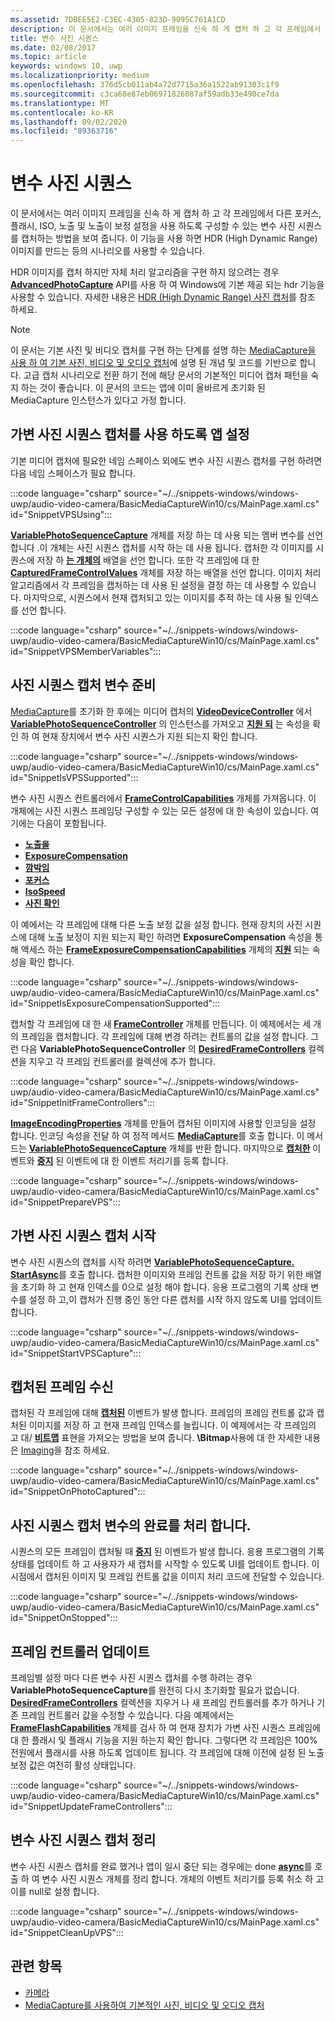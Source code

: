 ```yaml
---
ms.assetid: 7DBEE5E2-C3EC-4305-823D-9095C761A1CD
description: 이 문서에서는 여러 이미지 프레임을 신속 하 게 캡처 하 고 각 프레임에서 다른 포커스, 플래시, ISO, 노출 및 노출이 보정 설정을 사용 하도록 구성할 수 있는 변수 사진 시퀀스를 캡처하는 방법을 보여 줍니다.
title: 변수 사진 시퀀스
ms.date: 02/08/2017
ms.topic: article
keywords: windows 10, uwp
ms.localizationpriority: medium
ms.openlocfilehash: 376d5cb011ab4a72d7715a36a1522ab91303c1f9
ms.sourcegitcommit: c3ca68e87eb06971826087af59adb33e490ce7da
ms.translationtype: MT
ms.contentlocale: ko-KR
ms.lasthandoff: 09/02/2020
ms.locfileid: "89363716"
---
```

# <a name="variable-photo-sequence"></a>변수 사진 시퀀스



이 문서에서는 여러 이미지 프레임을 신속 하 게 캡처 하 고 각 프레임에서 다른 포커스, 플래시, ISO, 노출 및 노출이 보정 설정을 사용 하도록 구성할 수 있는 변수 사진 시퀀스를 캡처하는 방법을 보여 줍니다. 이 기능을 사용 하면 HDR (High Dynamic Range) 이미지를 만드는 등의 시나리오를 사용할 수 있습니다.

HDR 이미지를 캡처 하지만 자체 처리 알고리즘을 구현 하지 않으려는 경우 [**AdvancedPhotoCapture**](/uwp/api/Windows.Media.Capture.AdvancedPhotoCapture) API를 사용 하 여 Windows에 기본 제공 되는 hdr 기능을 사용할 수 있습니다. 자세한 내용은 [HDR (High Dynamic Range) 사진 캡처](high-dynamic-range-hdr-photo-capture.md)를 참조 하세요.

> [!NOTE] 
> 이 문서는 기본 사진 및 비디오 캡처를 구현 하는 단계를 설명 하는 [MediaCapture을 사용 하 여 기본 사진, 비디오 및 오디오 캡처](basic-photo-video-and-audio-capture-with-MediaCapture.md)에 설명 된 개념 및 코드를 기반으로 합니다. 고급 캡처 시나리오로 전환 하기 전에 해당 문서의 기본적인 미디어 캡처 패턴을 숙지 하는 것이 좋습니다. 이 문서의 코드는 앱에 이미 올바르게 초기화 된 MediaCapture 인스턴스가 있다고 가정 합니다.

## <a name="set-up-your-app-to-use-variable-photo-sequence-capture"></a>가변 사진 시퀀스 캡처를 사용 하도록 앱 설정

기본 미디어 캡처에 필요한 네임 스페이스 외에도 변수 사진 시퀀스 캡처를 구현 하려면 다음 네임 스페이스가 필요 합니다.

:::code language="csharp" source="~/../snippets-windows/windows-uwp/audio-video-camera/BasicMediaCaptureWin10/cs/MainPage.xaml.cs" id="SnippetVPSUsing":::

[**VariablePhotoSequenceCapture**](/uwp/api/Windows.Media.Capture.Core.VariablePhotoSequenceCapture) 개체를 저장 하는 데 사용 되는 멤버 변수를 선언 합니다 .이 개체는 사진 시퀀스 캡처를 시작 하는 데 사용 됩니다. 캡처한 각 이미지를 시퀀스에 저장 하 [**는 개체의**](/uwp/api/Windows.Graphics.Imaging.SoftwareBitmap) 배열을 선언 합니다. 또한 각 프레임에 대 한 [**CapturedFrameControlValues**](/uwp/api/Windows.Media.Capture.CapturedFrameControlValues) 개체를 저장 하는 배열을 선언 합니다. 이미지 처리 알고리즘에서 각 프레임을 캡처하는 데 사용 된 설정을 결정 하는 데 사용할 수 있습니다. 마지막으로, 시퀀스에서 현재 캡처되고 있는 이미지를 추적 하는 데 사용 될 인덱스를 선언 합니다.

:::code language="csharp" source="~/../snippets-windows/windows-uwp/audio-video-camera/BasicMediaCaptureWin10/cs/MainPage.xaml.cs" id="SnippetVPSMemberVariables":::

## <a name="prepare-the-variable-photo-sequence-capture"></a>사진 시퀀스 캡처 변수 준비

[MediaCapture](./index.md)를 초기화 한 후에는 미디어 캡처의 [**VideoDeviceController**](/uwp/api/Windows.Media.Devices.VideoDeviceController) 에서 [**VariablePhotoSequenceController**](/uwp/api/Windows.Media.Devices.Core.VariablePhotoSequenceController) 의 인스턴스를 가져오고 [**지원 되**](/uwp/api/windows.media.devices.core.variablephotosequencecontroller.supported) 는 속성을 확인 하 여 현재 장치에서 변수 사진 시퀀스가 지원 되는지 확인 합니다.

:::code language="csharp" source="~/../snippets-windows/windows-uwp/audio-video-camera/BasicMediaCaptureWin10/cs/MainPage.xaml.cs" id="SnippetIsVPSSupported":::

변수 사진 시퀀스 컨트롤러에서 [**FrameControlCapabilities**](/uwp/api/Windows.Media.Devices.Core.FrameControlCapabilities) 개체를 가져옵니다. 이 개체에는 사진 시퀀스 프레임당 구성할 수 있는 모든 설정에 대 한 속성이 있습니다. 여기에는 다음이 포함됩니다.

-   [**노출을**](/uwp/api/windows.media.devices.core.framecontrolcapabilities.exposure)
-   [**ExposureCompensation**](/uwp/api/windows.media.devices.core.framecontrolcapabilities.exposurecompensation)
-   [**깜박임**](/uwp/api/windows.media.devices.core.framecontrolcapabilities.flash)
-   [**포커스**](/uwp/api/windows.media.devices.core.framecontrolcapabilities.focus)
-   [**IsoSpeed**](/uwp/api/windows.media.devices.core.framecontrolcapabilities.isospeed)
-   [**사진 확인**](/uwp/api/windows.media.devices.core.framecontrolcapabilities.photoconfirmationsupported)

이 예에서는 각 프레임에 대해 다른 노출 보정 값을 설정 합니다. 현재 장치의 사진 시퀀스에 대해 노출 보정이 지원 되는지 확인 하려면 **ExposureCompensation** 속성을 통해 액세스 하는 [**FrameExposureCompensationCapabilities**](/uwp/api/Windows.Media.Devices.Core.FrameExposureCompensationCapabilities) 개체의 [**지원**](/uwp/api/windows.media.devices.exposurecompensationcontrol.supported) 되는 속성을 확인 합니다.

:::code language="csharp" source="~/../snippets-windows/windows-uwp/audio-video-camera/BasicMediaCaptureWin10/cs/MainPage.xaml.cs" id="SnippetIsExposureCompensationSupported":::

캡처할 각 프레임에 대 한 새 [**FrameController**](/uwp/api/Windows.Media.Devices.Core.FrameController) 개체를 만듭니다. 이 예제에서는 세 개의 프레임을 캡처합니다. 각 프레임에 대해 변경 하려는 컨트롤의 값을 설정 합니다. 그런 다음 **VariablePhotoSequenceController** 의 [**DesiredFrameControllers**](/uwp/api/windows.media.devices.core.variablephotosequencecontroller.desiredframecontrollers) 컬렉션을 지우고 각 프레임 컨트롤러를 컬렉션에 추가 합니다.

:::code language="csharp" source="~/../snippets-windows/windows-uwp/audio-video-camera/BasicMediaCaptureWin10/cs/MainPage.xaml.cs" id="SnippetInitFrameControllers":::

[**ImageEncodingProperties**](/uwp/api/Windows.Media.MediaProperties.ImageEncodingProperties) 개체를 만들어 캡처된 이미지에 사용할 인코딩을 설정 합니다. 인코딩 속성을 전달 하 여 정적 메서드 [**MediaCapture**](/uwp/api/windows.media.capture.mediacapture.preparevariablephotosequencecaptureasync)를 호출 합니다. 이 메서드는 [**VariablePhotoSequenceCapture**](/uwp/api/Windows.Media.Capture.Core.VariablePhotoSequenceCapture) 개체를 반환 합니다. 마지막으로 [**캡처한**](/uwp/api/windows.media.capture.core.variablephotosequencecapture.photocaptured) 이벤트와 [**중지**](/uwp/api/windows.media.capture.core.variablephotosequencecapture.stopped) 된 이벤트에 대 한 이벤트 처리기를 등록 합니다.

:::code language="csharp" source="~/../snippets-windows/windows-uwp/audio-video-camera/BasicMediaCaptureWin10/cs/MainPage.xaml.cs" id="SnippetPrepareVPS":::

## <a name="start-the-variable-photo-sequence-capture"></a>가변 사진 시퀀스 캡처 시작

변수 사진 시퀀스의 캡처를 시작 하려면 [**VariablePhotoSequenceCapture. StartAsync**](/uwp/api/windows.media.capture.core.variablephotosequencecapture.startasync)를 호출 합니다. 캡처한 이미지와 프레임 컨트롤 값을 저장 하기 위한 배열을 초기화 하 고 현재 인덱스를 0으로 설정 해야 합니다. 응용 프로그램의 기록 상태 변수를 설정 하 고,이 캡처가 진행 중인 동안 다른 캡처를 시작 하지 않도록 UI를 업데이트 합니다.

:::code language="csharp" source="~/../snippets-windows/windows-uwp/audio-video-camera/BasicMediaCaptureWin10/cs/MainPage.xaml.cs" id="SnippetStartVPSCapture":::

## <a name="receive-the-captured-frames"></a>캡처된 프레임 수신

캡처된 각 프레임에 대해 [**캡처된**](/uwp/api/windows.media.capture.core.variablephotosequencecapture.photocaptured) 이벤트가 발생 합니다. 프레임의 프레임 컨트롤 값과 캡처된 이미지를 저장 하 고 현재 프레임 인덱스를 늘립니다. 이 예제에서는 각 프레임의 고 대/ [**비트맵**](/uwp/api/Windows.Graphics.Imaging.SoftwareBitmap) 표현을 가져오는 방법을 보여 줍니다. **\Bitmap**사용에 대 한 자세한 내용은 [Imaging](imaging.md)을 참조 하세요.

:::code language="csharp" source="~/../snippets-windows/windows-uwp/audio-video-camera/BasicMediaCaptureWin10/cs/MainPage.xaml.cs" id="SnippetOnPhotoCaptured":::

## <a name="handle-the-completion-of-the-variable-photo-sequence-capture"></a>사진 시퀀스 캡처 변수의 완료를 처리 합니다.

시퀀스의 모든 프레임이 캡처될 때 [**중지**](/uwp/api/windows.media.capture.core.variablephotosequencecapture.stopped) 된 이벤트가 발생 합니다. 응용 프로그램의 기록 상태를 업데이트 하 고 사용자가 새 캡처를 시작할 수 있도록 UI를 업데이트 합니다. 이 시점에서 캡처된 이미지 및 프레임 컨트롤 값을 이미지 처리 코드에 전달할 수 있습니다.

:::code language="csharp" source="~/../snippets-windows/windows-uwp/audio-video-camera/BasicMediaCaptureWin10/cs/MainPage.xaml.cs" id="SnippetOnStopped":::

## <a name="update-frame-controllers"></a>프레임 컨트롤러 업데이트

프레임별 설정 마다 다른 변수 사진 시퀀스 캡처를 수행 하려는 경우 **VariablePhotoSequenceCapture**를 완전히 다시 초기화할 필요가 없습니다. [**DesiredFrameControllers**](/uwp/api/windows.media.devices.core.variablephotosequencecontroller.desiredframecontrollers) 컬렉션을 지우거 나 새 프레임 컨트롤러를 추가 하거나 기존 프레임 컨트롤러 값을 수정할 수 있습니다. 다음 예제에서는 [**FrameFlashCapabilities**](/uwp/api/Windows.Media.Devices.Core.FrameFlashCapabilities) 개체를 검사 하 여 현재 장치가 가변 사진 시퀀스 프레임에 대 한 플래시 및 플래시 기능을 지원 하는지 확인 합니다. 그렇다면 각 프레임은 100% 전원에서 플래시를 사용 하도록 업데이트 됩니다. 각 프레임에 대해 이전에 설정 된 노출 보정 값은 여전히 활성 상태입니다.

:::code language="csharp" source="~/../snippets-windows/windows-uwp/audio-video-camera/BasicMediaCaptureWin10/cs/MainPage.xaml.cs" id="SnippetUpdateFrameControllers":::

## <a name="clean-up-the-variable-photo-sequence-capture"></a>변수 사진 시퀀스 캡처 정리

변수 사진 시퀀스 캡처를 완료 했거나 앱이 일시 중단 되는 경우에는 done [**async**](/uwp/api/windows.media.capture.core.variablephotosequencecapture.finishasync)를 호출 하 여 변수 사진 시퀀스 개체를 정리 합니다. 개체의 이벤트 처리기를 등록 취소 하 고이를 null로 설정 합니다.

:::code language="csharp" source="~/../snippets-windows/windows-uwp/audio-video-camera/BasicMediaCaptureWin10/cs/MainPage.xaml.cs" id="SnippetCleanUpVPS":::

## <a name="related-topics"></a>관련 항목

* [카메라](camera.md)
* [MediaCapture를 사용하여 기본적인 사진, 비디오 및 오디오 캡처](basic-photo-video-and-audio-capture-with-MediaCapture.md)
 

 
